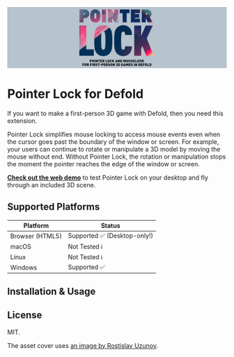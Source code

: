 [![Pointer Lock Logo](cover.png)](https://github.com/indiesoftby/defold-pointer-lock)

# Pointer Lock for Defold

If you want to make a first-person 3D game with Defold, then you need this extension.

Pointer Lock simplifies mouse locking to access mouse events even when the cursor goes past the boundary of the window or screen. For example, your users can continue to rotate or manipulate a 3D model by moving the mouse without end. Without Pointer Lock, the rotation or manipulation stops the moment the pointer reaches the edge of the window or screen.

**[Check out the web demo](https://indiesoftby.github.io/defold-pointer-lock/)** to test Pointer Lock on your desktop and fly through an included 3D scene.

## Supported Platforms

| Platform | Status |
| ---------| -------|
| Browser (HTML5) | Supported ✅ (Desktop-only!) |
| macOS | Not Tested ℹ️ |
| Linux | Not Tested ℹ️ |
| Windows | Supported ✅ |

## Installation & Usage



## License

MIT.

The asset cover uses [an image by Rostislav Uzunov](https://www.pexels.com/photo/purple-and-pink-diamond-on-blue-background-5011647/).
